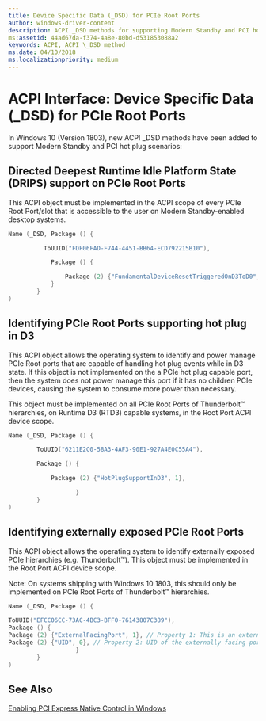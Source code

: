 ```yaml
---
title: Device Specific Data (_DSD) for PCIe Root Ports
author: windows-driver-content
description: ACPI _DSD methods for supporting Modern Standby and PCI hot plug scenarios
ms:assetid: 44ad67da-f374-4a8e-80bd-d531853088a2
keywords: ACPI, ACPI \_DSD method
ms.date: 04/10/2018
ms.localizationpriority: medium
---
```


# ACPI Interface: Device Specific Data (_DSD) for PCIe Root Ports

In Windows 10 (Version 1803), new ACPI _DSD methods have been added to support Modern Standby and PCI hot plug scenarios:
## Directed Deepest Runtime Idle Platform State (DRIPS) support on PCIe Root Ports 

 This ACPI object must be implemented in the ACPI scope of every PCIe Root Port/slot that is accessible to the user on Modern Standby-enabled desktop systems. 

```cpp
Name (_DSD, Package () {

          ToUUID("FDF06FAD-F744-4451-BB64-ECD792215B10"),

            Package () {

                Package (2) {"FundamentalDeviceResetTriggeredOnD3ToD0", 1},
            }
        }
) 
```

## Identifying PCIe Root Ports supporting hot plug in D3

This ACPI object allows the operating system to identify and power manage PCIe Root ports that are capable of handling hot plug events while in D3 state. If this object is not implemented on the a PCIe hot plug capable port, then the system does not power manage this port if it has no children PCIe devices, causing the system to consume more power than necessary.

This object must be implemented on all PCIe Root Ports of Thunderbolt™ hierarchies, on Runtime D3 (RTD3) capable systems, in the Root Port ACPI device scope.

```cpp
Name (_DSD, Package () {  

        ToUUID("6211E2C0-58A3-4AF3-90E1-927A4E0C55A4"),  

        Package () {  

            Package (2) {"HotPlugSupportInD3", 1},  

                   }
        }
)
```

## Identifying externally exposed PCIe Root Ports

This ACPI object allows the operating system to identify externally exposed PCIe hierarchies (e.g. Thunderbolt™). This object must be implemented in the Root Port ACPI device scope.

Note: On systems shipping with Windows 10 1803, this should only be implemented on PCIe Root Ports of Thunderbolt™ hierarchies.

```cpp
Name (_DSD, Package () {  

ToUUID("EFCC06CC-73AC-4BC3-BFF0-76143807C389"),
Package () {
Package (2) {"ExternalFacingPort", 1}, // Property 1: This is an externally facing port/hierarchy
Package (2) {"UID", 0}, // Property 2: UID of the externally facing port on platform, range is: 0, 1, …, n-1
                   }
        }
)
```
## See Also

[Enabling PCI Express Native Control in Windows](enabling-pci-express-native-control.md)
